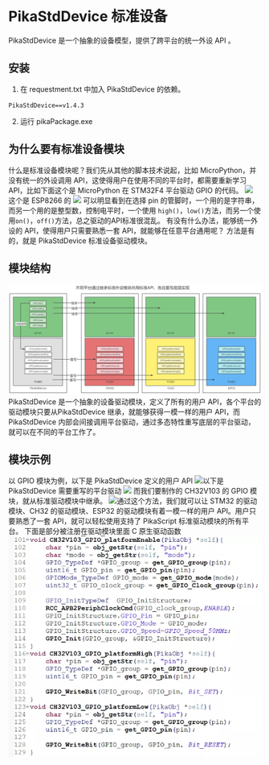 # PikaStdDevice 标准设备

PikaStdDevice 是一个抽象的设备模型，提供了跨平台的统一外设 API 。
## 安装

1. 在 requestment.txt 中加入 PikaStdDevice 的依赖。
```
PikaStdDevice==v1.4.3
```

2. 运行 pikaPackage.exe
## 为什么要有标准设备模块
什么是标准设备模块呢？我们先从其他的脚本技术说起，比如 MicroPython，并没有统一的外设调用 API，这使得用户在使用不同的平台时，都需要重新学习 API，比如下面这个是 MicroPython 在 STM32F4 平台驱动 GPIO 的代码。
![](https://cdn.nlark.com/yuque/0/2021/webp/22991477/1638495380966-02a52d33-9986-401c-a7e1-136ce71ad53e.webp#clientId=u35f47dbf-87ab-4&crop=0&crop=0&crop=1&crop=1&from=paste&height=188&id=ubd899c44&margin=%5Bobject%20Object%5D&originHeight=234&originWidth=398&originalType=url&ratio=1&rotation=0&showTitle=false&status=done&style=none&taskId=uc6136c79-2878-474f-ab2e-c2a2d44cafc&title=&width=320)
这个是 ESP8266 的
![](https://cdn.nlark.com/yuque/0/2021/webp/22991477/1638495381179-e6afcca5-7f32-4a2f-a531-10f6b106db15.webp#clientId=u35f47dbf-87ab-4&crop=0&crop=0&crop=1&crop=1&from=paste&height=246&id=u7fb6ebb1&margin=%5Bobject%20Object%5D&originHeight=357&originWidth=784&originalType=url&ratio=1&rotation=0&showTitle=false&status=done&style=none&taskId=u376e2aa7-35df-4e57-91f7-8e3e17df0e7&title=&width=541)
可以明显看到在选择 pin 的管脚时，一个用的是字符串，而另一个用的是整型数，控制电平时，一个使用 `high()`，`low()`方法，而另一个使用`on()`，`off()`方法，总之驱动的API标准很混乱。
有没有什么办法，能够统一外设的 API，使得用户只需要熟悉一套 API，就能够在任意平台通用呢？
方法是有的，就是 PikaStdDevice 标准设备驱动模块。
## 模块结构
![image.png](assets/1638681382807-901fa254-8323-4a9b-92ef-4e5b6e8ad5f9.png)
PikaStdDevice 是一个抽象的设备驱动模块，定义了所有的用户 API，各个平台的驱动模块只要从PikaStdDevice 继承，就能够获得一模一样的用户 API，而 PikaStdDevice 内部会间接调用平台驱动，通过多态特性重写底层的平台驱动，就可以在不同的平台工作了。
## 模块示例
以 GPIO 模块为例，以下是 PikaStdDevice 定义的用户 API
![](https://cdn.nlark.com/yuque/0/2021/webp/22991477/1638495381064-51409a36-812a-48ea-a6ae-23b3c177582d.webp#clientId=u35f47dbf-87ab-4&crop=0&crop=0&crop=1&crop=1&from=paste&height=413&id=u5d68e5c8&margin=%5Bobject%20Object%5D&originHeight=868&originWidth=1080&originalType=url&ratio=1&rotation=0&showTitle=false&status=done&style=none&taskId=u939cee7c-97cb-42ec-b6fd-e567c96ed70&title=&width=514)​
以下是 PikaStdDevice 需要重写的平台驱动
![](https://cdn.nlark.com/yuque/0/2021/webp/22991477/1638495381214-1189c3eb-28ef-408e-a21e-e6bbc594d6fb.webp#clientId=u35f47dbf-87ab-4&crop=0&crop=0&crop=1&crop=1&from=paste&height=706&id=ud4d18db3&margin=%5Bobject%20Object%5D&originHeight=869&originWidth=598&originalType=url&ratio=1&rotation=0&showTitle=false&status=done&style=none&taskId=u2aea0733-f96f-4f6d-948e-9c565ad9bb0&title=&width=486)
而我们要制作的 CH32V103 的 GPIO 模块，就从标准驱动模块中继承。
![](https://cdn.nlark.com/yuque/0/2021/webp/22991477/1638495381703-8e227dcc-97d7-4069-8754-4c118deea3fb.webp#clientId=u35f47dbf-87ab-4&crop=0&crop=0&crop=1&crop=1&from=paste&height=475&id=u75555419&margin=%5Bobject%20Object%5D&originHeight=956&originWidth=1080&originalType=url&ratio=1&rotation=0&showTitle=false&status=done&style=none&taskId=uc3e23147-d0b9-47af-ab47-133d6b19509&title=&width=537)​
通过这个方法，我们就可以让 STM32 的驱动模块、CH32 的驱动模块、ESP32 的驱动模块有着一模一样的用户 API。用户只要熟悉了一套 API，就可以轻松使用支持了 PikaScript 标准驱动模块的所有平台。
下面是部分被注册在驱动模块里面 C 原生驱动函数
![](assets/1638495381557-21aaad62-bd63-40bc-b818-257e16992780.webp)



